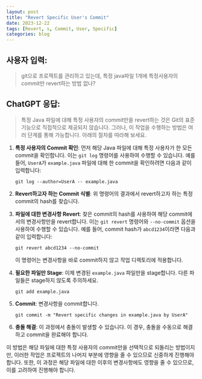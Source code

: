 ```yaml
---
layout: post
title: "Revert Specific User's Commit"
date: 2023-12-22
tags: [Revert, s, Commit, User, Specific]
categories: blog
---
```


## 사용자 입력:
> git으로 프로젝트를 관리하고 있는데, 특정 java파일 1개에   특정사용자의 commit만 revert하는 방법 없나?

## ChatGPT 응답:
> 특정 Java 파일에 대해 특정 사용자의 commit만을 revert하는 것은 Git의 표준 기능으로 직접적으로 제공되지 않습니다. 그러나, 이 작업을 수행하는 방법은 여러 단계를 통해 가능합니다. 아래의 절차를 따라해 보세요.

1. **특정 사용자의 Commit 확인**: 먼저 해당 Java 파일에 대해 특정 사용자가 한 모든 commit을 확인합니다. 이는 `git log` 명령어를 사용하여 수행할 수 있습니다. 예를 들어, `UserA`가 `example.java` 파일에 대해 한 commit을 확인하려면 다음과 같이 입력합니다:
   ```
   git log --author=UserA -- example.java
   ```

2. **Revert하고자 하는 Commit 식별**: 위 명령어의 결과에서 revert하고자 하는 특정 commit의 hash를 찾습니다.

3. **파일에 대한 변경사항 Revert**: 찾은 commit의 hash를 사용하여 해당 commit에서의 변경사항만을 revert합니다. 이는 `git revert` 명령어와 `--no-commit` 옵션을 사용하여 수행할 수 있습니다. 예를 들어, commit hash가 `abcd1234`이라면 다음과 같이 입력합니다:
   ```
   git revert abcd1234 --no-commit
   ```

   이 명령어는 변경사항을 바로 commit하지 않고 작업 디렉토리에 적용합니다.

4. **필요한 파일만 Stage**: 이제 변경된 `example.java` 파일만을 stage합니다. 다른 파일들은 stage하지 않도록 주의하세요. 
   ```
   git add example.java
   ```

5. **Commit**: 변경사항을 commit합니다.
   ```
   git commit -m "Revert specific changes in example.java by UserA"
   ```

6. **충돌 해결**: 이 과정에서 충돌이 발생할 수 있습니다. 이 경우, 충돌을 수동으로 해결하고 commit을 완료해야 합니다.

이 방법은 해당 파일에 대한 특정 사용자의 commit만을 선택적으로 되돌리는 방법이지만, 이러한 작업은 프로젝트의 나머지 부분에 영향을 줄 수 있으므로 신중하게 진행해야 합니다. 또한, 이 과정은 해당 파일에 대한 이후의 변경사항에도 영향을 줄 수 있으므로, 이를 고려하여 진행해야 합니다.

